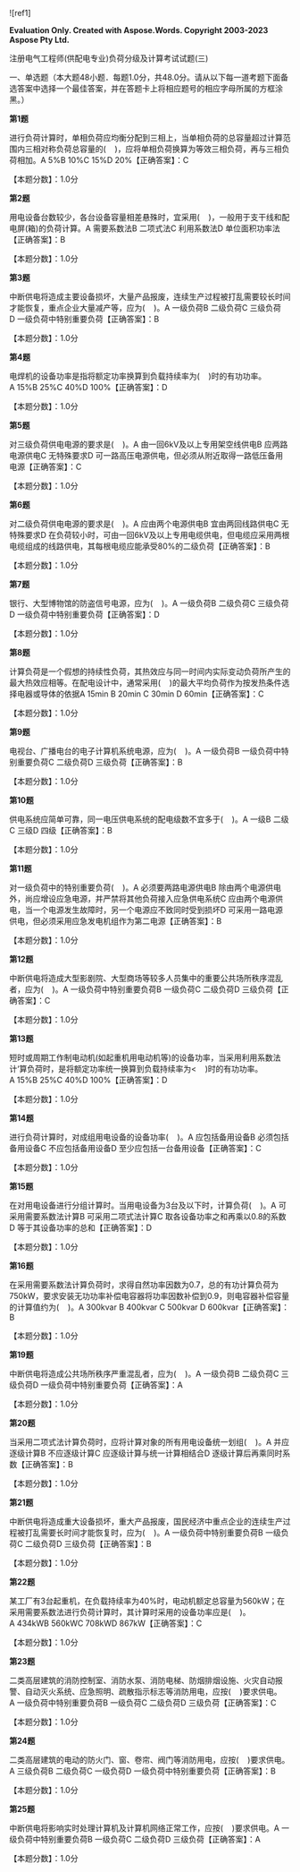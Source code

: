 ﻿![ref1]

**Evaluation Only. Created with Aspose.Words. Copyright 2003-2023 Aspose Pty Ltd.**

注册电气工程师(供配电专业)负荷分级及计算考试试题(三)

一、单选题（本大题48小题．每题1.0分，共48.0分。请从以下每一道考题下面备选答案中选择一个最佳答案，并在答题卡上将相应题号的相应字母所属的方框涂黑。）

**第1题** 

进行负荷计算时，单相负荷应均衡分配到三相上，当单相负荷的总容量超过计算范围内三相对称负荷总容量的(    )，应将单相负荷换算为等效三相负荷，再与三相负荷相加。A 5%B 10%C 15%D 20%【正确答案】：C

【本题分数】：1.0分

**第2题** 

用电设备台数较少，各台设备容量相差悬殊时，宜采用(    )，一般用于支干线和配电屏(箱)的负荷计算。A 需要系数法B 二项式法C 利用系数法D 单位面积功率法【正确答案】：B

【本题分数】：1.0分

**第3题** 

中断供电将造成主要设备损坏，大量产品报废，连续生产过程被打乱需要较长时间才能恢复，重点企业大量减产等，应为(    )。A 一级负荷B 二级负荷C 三级负荷D 一级负荷中特别重要负荷【正确答案】：B

【本题分数】：1.0分

**第4题** 

电焊机的设备功率是指将额定功率换算到负载持续率为(    )时的有功功率。A 15%B 25%C 40%D 100%【正确答案】：D

【本题分数】：1.0分

**第5题** 

对三级负荷供电电源的要求是(    )。A 由一回6kV及以上专用架空线供电B 应两路电源供电C 无特殊要求D 可一路高压电源供电，但必须从附近取得一路低压备用电源【正确答案】：C

【本题分数】：1.0分

**第6题** 

对二级负荷供电电源的要求是(    )。A 应由两个电源供电B 宜由两回线路供电C 无特殊要求D 在负荷较小时，可由一回6kV及以上专用电缆供电，但电缆应采用两根电缆组成的线路供电，其每根电缆应能承受80%的二级负荷【正确答案】：B

【本题分数】：1.0分

**第7题** 

银行、大型博物馆的防盗信号电源，应为(    )。A 一级负荷B 二级负荷C 三级负荷D 一级负荷中特别重要负荷【正确答案】：D

【本题分数】：1.0分

**第8题** 

计算负荷是一个假想的持续性负荷，其热效应与同一时间内实际变动负荷所产生的最大热效应相等。在配电设计中，通常采用(    )的最大平均负荷作为按发热条件选择电器或导体的依据A 15min B 20min
C 30min D 60min【正确答案】：C

【本题分数】：1.0分

**第9题** 

电视台、广播电台的电子计算机系统电源，应为(    )。A 一级负荷B 一级负荷中特别重要负荷C 二级负荷D 三级负荷【正确答案】：B

【本题分数】：1.0分

**第10题** 

供电系统应简单可靠，同一电压供电系统的配电级数不宜多于(    )。A 一级B 二级C 三级D 四级【正确答案】：B

【本题分数】：1.0分

**第11题** 

对一级负荷中的特别重要负荷(    )。A 必须要两路电源供电B 除由两个电源供电外，尚应增设应急电源，并严禁将其他负荷接入应急供电系统C 应由两个电源供电，当一个电源发生故障时，另一个电源应不致同时受到损坏D 可采用一路电源供电，但必须采用应急发电机组作为第二电源【正确答案】：B

【本题分数】：1.0分

**第12题** 

中断供电将造成大型影剧院、大型商场等较多人员集中的重要公共场所秩序混乱者，应为(    )。A 一级负荷中特别重要负荷B 一级负荷C 二级负荷D 三级负荷【正确答案】：C

【本题分数】：1.0分

**第13题** 

短时或周期工作制电动机(如起重机用电动机等)的设备功率，当采用利用系数法计‘算负荷时，是将额定功率统一换算到负载持续率为<    )时的有功功率。A 15%B 25%C 40%D 100%【正确答案】：D

【本题分数】：1.0分

**第14题** 

进行负荷计算时，对成组用电设备的设备功率(    )。A 应包括备用设备B 必须包括备用设备C 不应包括备用设备D 至少应包括一台备用设备【正确答案】：C

【本题分数】：1.0分

**第15题** 

在对用电设备进行分组计算时。当用电设备为3台及以下时，计算负荷(    )。A 可采用需要系数法计算B 可采用二项式法计算C 取各设备功率之和再乘以0.8的系数D 等于其设备功率的总和【正确答案】：D

【本题分数】：1.0分

**第16题** 

在采用需要系数法计算负荷时，求得自然功率因数为0.7，总的有功计算负荷为 750kW，要求安装无功功率补偿电容器将功率因数补偿到0.9，则电容器补偿容量的计算值约为(    )。A 300kvar B 400kvar C 500kvar D 600kvar【正确答案】：B

【本题分数】：1.0分



**第19题** 

中断供电将造成公共场所秩序严重混乱者，应为(    )。A 一级负荷B 二级负荷C 三级负荷D 一级负荷中特别重要负荷【正确答案】：A

【本题分数】：1.0分

**第20题** 

当采用二项式法计算负荷时，应将计算对象的所有用电设备统一划组(    )。A 并应逐级计算B 不应逐级计算C 应逐级计算与统一计算相结合D 逐级计算后再乘同时系数【正确答案】：B

【本题分数】：1.0分

**第21题** 

中断供电将造成重大设备损坏，重大产品报废，国民经济中重点企业的连续生产过程被打乱需要长时间才能恢复时，应为(    )。A 一级负荷中特别重要负荷B 一级负荷C 二级负荷D 三级负荷【正确答案】：B

【本题分数】：1.0分

**第22题** 

某工厂有3台起重机，在负载持续率为40%时，电动机额定总容量为560kW；在采用需要系数法进行负荷计算时，其计算时采用的设备功率应是(    )。A 434kWB 560kWC 708kWD 867kW【正确答案】：C

【本题分数】：1.0分

**第23题** 

二类高层建筑的消防控制室、消防水泵、消防电梯、防烟排烟设施、火灾自动报警、自动灭火系统、应急照明、疏散指示标志等消防用电，应按(    )要求供电。A 一级负荷中特别重要负荷B 一级负荷C 二级负荷D 三级负荷【正确答案】：C

【本题分数】：1.0分

**第24题** 

二类高层建筑的电动的防火门、窗、卷帘、阀门等消防用电，应按(    )要求供电。A 三级负荷B 二级负荷C 一级负荷D 一级负荷中特别重要负荷【正确答案】：B

【本题分数】：1.0分

**第25题** 

中断供电将影响实时处理计算机及计算机网络正常工作，应按(    )要求供电。A 一级负荷中特别重要负荷B 一级负荷C 二级负荷D 三级负荷【正确答案】：A

【本题分数】：1.0分

